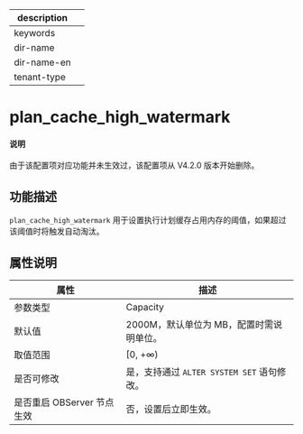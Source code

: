 |description||
|---|---|
|keywords||
|dir-name||
|dir-name-en||
|tenant-type||

# plan_cache_high_watermark

<main id="notice" type='explain'>
<h4>说明</h4>
<p>由于该配置项对应功能并未生效过，该配置项从 V4.2.0 版本开始删除。</p>
</main>

## 功能描述

`plan_cache_high_watermark` 用于设置执行计划缓存占用内存的阈值，如果超过该阈值时将触发自动淘汰。

## 属性说明

|      **属性**             |  **描述**               |
|---------------------------|-------------------------|
| 参数类型                   | Capacity   |
| 默认值                     | 2000M，默认单位为 MB，配置时需说明单位。  |
| 取值范围                   | [0, +∞)   |
| 是否可修改                 | 是，支持通过 `ALTER SYSTEM SET` 语句修改。|
| 是否重启 OBServer 节点生效  | 否，设置后立即生效。      |
